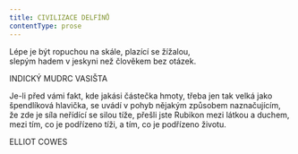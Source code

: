 ```yaml
---
title: CIVILIZACE DELFÍNŮ
contentType: prose
---
```


Lépe je být ropuchou na skále, plazící se žížalou,  
slepým hadem v jeskyni než člověkem bez otázek.

INDICKÝ MUDRC VASIŠTA

Je-li před vámi fakt, kde jakási částečka hmoty, třeba jen tak velká jako špendlíková hlavička, se uvádí v pohyb nějakým způsobem naznačujícím, že zde je síla neřídící se silou tíže, přešli jste Rubikon mezi látkou a duchem, mezi tím, co je podřízeno tíži, a tím, co je podřízeno životu.

ELLIOT COWES
